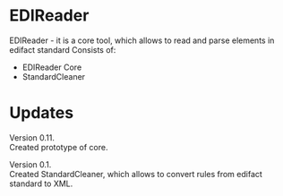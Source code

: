 EDIReader
=========

EDIReader - it is a core tool, which allows to read and parse elements in edifact standard
Consists of: 
- EDIReader Core
- StandardCleaner

Updates
=========
Version 0.11.<br>
Created prototype of core.<br>

Version 0.1.<br>
Created StandardCleaner, which allows to convert rules from edifact standard to XML.